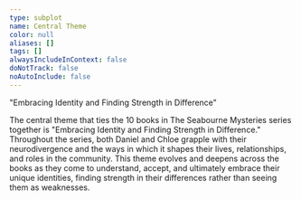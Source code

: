```yaml
---
type: subplot
name: Central Theme
color: null
aliases: []
tags: []
alwaysIncludeInContext: false
doNotTrack: false
noAutoInclude: false
---
```

"Embracing Identity and Finding Strength in Difference"

The central theme that ties the 10 books in The Seabourne Mysteries series together is "Embracing Identity and Finding Strength in Difference." Throughout the series, both Daniel and Chloe grapple with their neurodivergence and the ways in which it shapes their lives, relationships, and roles in the community. This theme evolves and deepens across the books as they come to understand, accept, and ultimately embrace their unique identities, finding strength in their differences rather than seeing them as weaknesses.